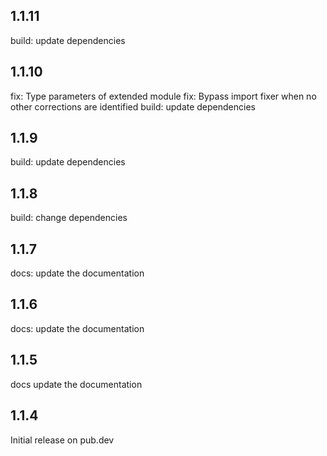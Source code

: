 ## 1.1.11

build: update dependencies

## 1.1.10

fix: Type parameters of extended module
fix: Bypass import fixer when no other corrections are identified
build: update dependencies

## 1.1.9

build: update dependencies

## 1.1.8

build: change dependencies

## 1.1.7

docs: update the documentation

## 1.1.6

docs: update the documentation

## 1.1.5

docs update the documentation

## 1.1.4

Initial release on pub.dev